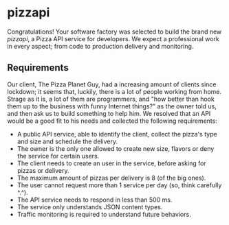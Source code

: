 # pizzapi

Congratulations! Your software factory was selected to build the brand new
_pizzapi_, a Pizza API service for developers. We expect a professional work in
every aspect; from code to production delivery and monitoring.

## Requirements

Our client, The Pizza Planet Guy, had a increasing amount of clients since
lockdown; it seems that, luckily, there is a lot of people working from home.
Strage as it is, a lot of them are programmers, and "how better than hook them
up to the business with funny Internet things?" as the owner told us, and then
ask us to build something to help him. We resolved that an API would be a good
fit to his needs and collected the following requirements:

* A public API service, able to identify the client, collect the pizza's type
  and size and schedule the delivery.
* The owner is the only one allowed to create new size, flavors or deny the
  service for certain users.
* The client needs to create an user in the service, before asking for pizzas
  or delivery.
* The maximum amount of pizzas per delivery is 8 (of the big ones).
* The user cannot request more than 1 service per day (so, think carefully
  ^.^).
* The API service needs to respond in less than 500 ms.
* The service only understands JSON content types.
* Traffic monitoring is required to understand future behaviors.
